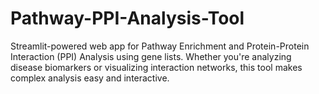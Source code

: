 # Pathway-PPI-Analysis-Tool
Streamlit-powered web app for Pathway Enrichment and Protein-Protein Interaction (PPI) Analysis using gene lists. Whether you're analyzing disease biomarkers or visualizing interaction networks, this tool makes complex analysis easy and interactive.
